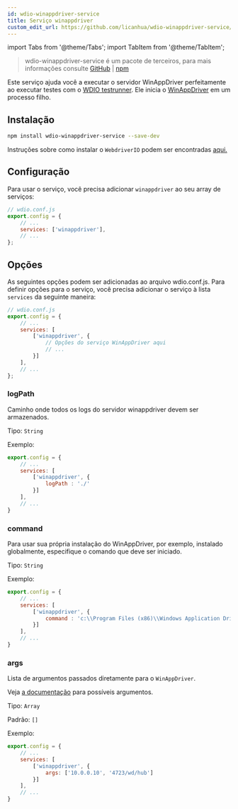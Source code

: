 ```yaml
---
id: wdio-winappdriver-service
title: Serviço winappdriver
custom_edit_url: https://github.com/licanhua/wdio-winappdriver-service/edit/main/README.md
---
```


import Tabs from '@theme/Tabs';
import TabItem from '@theme/TabItem';

> wdio-winappdriver-service é um pacote de terceiros, para mais informações consulte [GitHub](https://github.com/licanhua/wdio-winappdriver-service) | [npm](https://www.npmjs.com/package/wdio-winappdriver-service)

Este serviço ajuda você a executar o servidor WinAppDriver perfeitamente ao executar testes com o [WDIO testrunner](https://webdriver.io/guide/testrunner/gettingstarted.html). Ele inicia o [WinAppDriver](https://github.com/Microsoft/WinAppDriver) em um processo filho.

## Instalação

```bash
npm install wdio-winappdriver-service --save-dev
```

Instruções sobre como instalar o `WebdriverIO` podem ser encontradas [aqui.](https://webdriver.io/docs/gettingstarted.html)

## Configuração

Para usar o serviço, você precisa adicionar `winappdriver` ao seu array de serviços:

```js
// wdio.conf.js
export.config = {
    // ...
    services: ['winappdriver'],
    // ...
};
```

## Opções

As seguintes opções podem ser adicionadas ao arquivo wdio.conf.js. Para definir opções para o serviço, você precisa adicionar o serviço à lista `services` da seguinte maneira:

```js
// wdio.conf.js
export.config = {
    // ...
    services: [
        ['winappdriver', {
            // Opções do serviço WinAppDriver aqui
            // ...
        }]
    ],
    // ...
};
```

### logPath

Caminho onde todos os logs do servidor winappdriver devem ser armazenados.

Tipo: `String`

Exemplo:

```js
export.config = {
    // ...
    services: [
        ['winappdriver', {
            logPath : './'
        }]
    ],
    // ...
}
```

### command

Para usar sua própria instalação do WinAppDriver, por exemplo, instalado globalmente, especifique o comando que deve ser iniciado.

Tipo: `String`

Exemplo:

```js
export.config = {
    // ...
    services: [
        ['winappdriver', {
            command : 'c:\\Program Files (x86)\\Windows Application Driver\\WinAppDriver.exe'
        }]
    ],
    // ...
}
```

### args

Lista de argumentos passados diretamente para o `WinAppDriver`.

Veja [a documentação](https://github.com/Microsoft/WinAppDriver) para possíveis argumentos.

Tipo: `Array`

Padrão: `[]`

Exemplo:

```js
export.config = {
    // ...
    services: [
        ['winappdriver', {
            args: ['10.0.0.10', '4723/wd/hub']
        }]
    ],
    // ...
}
```